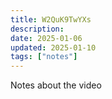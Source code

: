 ```yaml
---
title: W2QuK9TwYXs
description: 
date: 2025-01-06
updated: 2025-01-10
tags: ["notes"]
---
```


Notes about the video